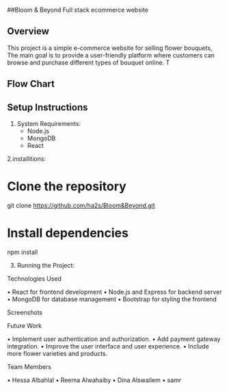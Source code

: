 
##Bloom & Beyond
Full stack ecommerce website

## Overview
This project is a simple e-commerce website for selling flower bouquets, The main goal is to provide a user-friendly platform where customers can browse and purchase different types of bouquet online. T

## Flow Chart


## Setup Instructions
1. System Requirements:
   - Node.js 
   - MongoDB 
   - React 

2.installitions:
   # Clone the repository
   git clone https://github.com/ha2s/Bloom&Beyond.git


   # Install dependencies
   npm install

3. Running the Project:
    



Technologies Used

 • React for frontend development
 • Node.js and Express for backend server
 • MongoDB for database management
 • Bootstrap for styling the frontend

Screenshots

  

  

Future Work

 • Implement user authentication and authorization.
 • Add payment gateway integration.
 • Improve the user interface and user experience.
 • Include more flower varieties and products.


Team Members

 • Hessa Albahlal 
 • Reema Alwahaiby
 • Dina Alswailem
 • samr 
